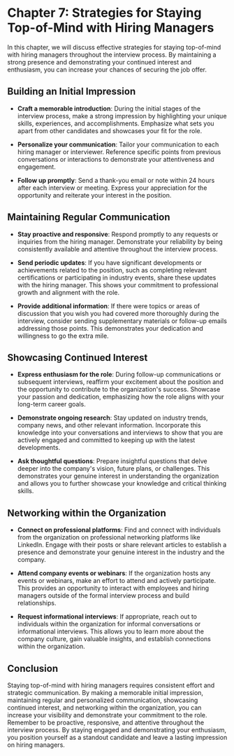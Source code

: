 Chapter 7: Strategies for Staying Top-of-Mind with Hiring Managers
==================================================================

In this chapter, we will discuss effective strategies for staying top-of-mind with hiring managers throughout the interview process. By maintaining a strong presence and demonstrating your continued interest and enthusiasm, you can increase your chances of securing the job offer.

Building an Initial Impression
------------------------------

* **Craft a memorable introduction**: During the initial stages of the interview process, make a strong impression by highlighting your unique skills, experiences, and accomplishments. Emphasize what sets you apart from other candidates and showcases your fit for the role.

* **Personalize your communication**: Tailor your communication to each hiring manager or interviewer. Reference specific points from previous conversations or interactions to demonstrate your attentiveness and engagement.

* **Follow up promptly**: Send a thank-you email or note within 24 hours after each interview or meeting. Express your appreciation for the opportunity and reiterate your interest in the position.

Maintaining Regular Communication
---------------------------------

* **Stay proactive and responsive**: Respond promptly to any requests or inquiries from the hiring manager. Demonstrate your reliability by being consistently available and attentive throughout the interview process.

* **Send periodic updates**: If you have significant developments or achievements related to the position, such as completing relevant certifications or participating in industry events, share these updates with the hiring manager. This shows your commitment to professional growth and alignment with the role.

* **Provide additional information**: If there were topics or areas of discussion that you wish you had covered more thoroughly during the interview, consider sending supplementary materials or follow-up emails addressing those points. This demonstrates your dedication and willingness to go the extra mile.

Showcasing Continued Interest
-----------------------------

* **Express enthusiasm for the role**: During follow-up communications or subsequent interviews, reaffirm your excitement about the position and the opportunity to contribute to the organization's success. Showcase your passion and dedication, emphasizing how the role aligns with your long-term career goals.

* **Demonstrate ongoing research**: Stay updated on industry trends, company news, and other relevant information. Incorporate this knowledge into your conversations and interviews to show that you are actively engaged and committed to keeping up with the latest developments.

* **Ask thoughtful questions**: Prepare insightful questions that delve deeper into the company's vision, future plans, or challenges. This demonstrates your genuine interest in understanding the organization and allows you to further showcase your knowledge and critical thinking skills.

Networking within the Organization
----------------------------------

* **Connect on professional platforms**: Find and connect with individuals from the organization on professional networking platforms like LinkedIn. Engage with their posts or share relevant articles to establish a presence and demonstrate your genuine interest in the industry and the company.

* **Attend company events or webinars**: If the organization hosts any events or webinars, make an effort to attend and actively participate. This provides an opportunity to interact with employees and hiring managers outside of the formal interview process and build relationships.

* **Request informational interviews**: If appropriate, reach out to individuals within the organization for informal conversations or informational interviews. This allows you to learn more about the company culture, gain valuable insights, and establish connections within the organization.

Conclusion
----------

Staying top-of-mind with hiring managers requires consistent effort and strategic communication. By making a memorable initial impression, maintaining regular and personalized communication, showcasing continued interest, and networking within the organization, you can increase your visibility and demonstrate your commitment to the role. Remember to be proactive, responsive, and attentive throughout the interview process. By staying engaged and demonstrating your enthusiasm, you position yourself as a standout candidate and leave a lasting impression on hiring managers.
